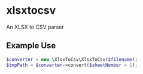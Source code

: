 xlsxtocsv
=========

An XLSX to CSV parser

## Example Use

```php
$converter = new \XlsxToCsv\XlsxToCsv($filename);
$tmpPath = $converter->convert($sheetNomber = 1);
```
